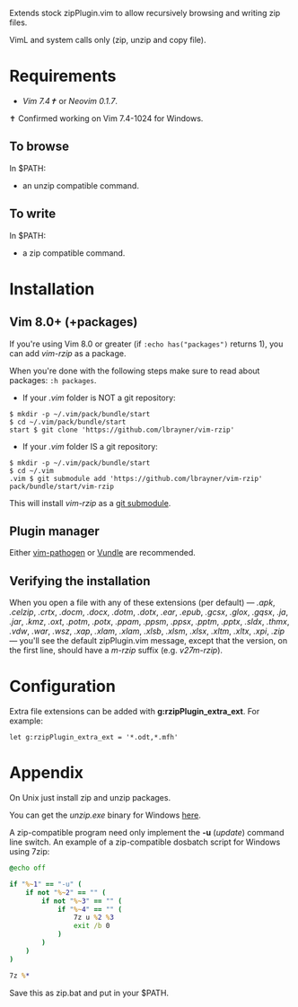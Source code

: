 Extends stock zipPlugin.vim to allow recursively browsing and writing zip files.

VimL and system calls only (zip, unzip and copy file).

# Requirements

- *Vim 7.4✝* or *Neovim 0.1.7*.

✝ Confirmed working on Vim 7.4-1024 for Windows.

## To browse

In $PATH:

- an unzip compatible command.

## To write

In $PATH:

- a zip compatible command.

# Installation

## Vim 8.0+ (+packages)

If you're using Vim 8.0 or greater (if `:echo has("packages")` returns 1), you
can add *vim-rzip* as a package.

When you're done with the following steps make sure to read about packages:
`:h packages`.

- If your *.vim* folder is NOT a git repository:

```
$ mkdir -p ~/.vim/pack/bundle/start
$ cd ~/.vim/pack/bundle/start
start $ git clone 'https://github.com/lbrayner/vim-rzip'
```

- If your *.vim* folder IS a git repository:

```
$ mkdir -p ~/.vim/pack/bundle/start
$ cd ~/.vim
.vim $ git submodule add 'https://github.com/lbrayner/vim-rzip' pack/bundle/start/vim-rzip
```

This will install *vim-rzip* as a
[git submodule](https://git-scm.com/book/en/v2/Git-Tools-Submodules).

## Plugin manager

Either [vim-pathogen](https://github.com/tpope/vim-pathogen) or
[Vundle](https://github.com/VundleVim/Vundle.vim) are recommended.

## Verifying the installation

When you open a file with any of these extensions (per default) —
*.apk*, *.celzip*, *.crtx*, *.docm*, *.docx*, *.dotm*, *.dotx*, *.ear*, *.epub*,
*.gcsx*, *.glox*, *.gqsx*, *.ja*, *.jar*, *.kmz*, *.oxt*, *.potm*, *.potx*,
*.ppam*, *.ppsm*, *.ppsx*, *.pptm*, *.pptx*, *.sldx*, *.thmx*, *.vdw*, *.war*,
*.wsz*, *.xap*, *.xlam*, *.xlam*, *.xlsb*, *.xlsm*, *.xlsx*, *.xltm*, *.xltx*,
*.xpi*, *.zip* — you'll see the default zipPlugin.vim message, except that the
version, on the first line, should have a *m-rzip* suffix (e.g. *v27m-rzip*).

# Configuration

Extra file extensions can be added with **g:rzipPlugin_extra_ext**. For example:

```vim
let g:rzipPlugin_extra_ext = '*.odt,*.mfh'
```

# Appendix

On Unix just install zip and unzip packages.

You can get the *unzip.exe* binary for Windows [here](http://www.stahlworks.com/dev/index.php?tool=zipunzip).

A zip-compatible program need only implement the **-u** (*update*) command line switch.
An example of a zip-compatible dosbatch script for Windows using 7zip:

```bat
@echo off

if "%~1" == "-u" (
    if not "%~2" == "" (
        if not "%~3" == "" (
            if "%~4" == "" (
                7z u %2 %3
                exit /b 0
            )
        )
    )
)

7z %*
```

Save this as zip.bat and put in your $PATH.
